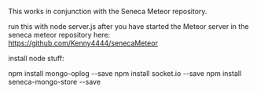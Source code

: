 This works in conjunction with the Seneca Meteor repository.

run this with node server.js after you have started the Meteor server in the seneca meteor repository here:
https://github.com/Kenny4444/senecaMeteor

install node stuff:

 npm install mongo-oplog --save
 npm install socket.io --save
 npm install seneca-mongo-store --save
